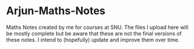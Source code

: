# Arjun-Maths-Notes
Maths Notes created by me for courses at SNU. The files I upload here will be mostly complete but be aware that these are not the final versions of these notes. I intend to (hopefully) update and improve them over time.
